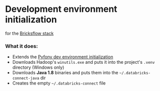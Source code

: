 # Development environment initialization

for the [Bricksflow stack](https://github.com/bricksflow/bricksflow)

### What it does:

* Extends the [Pyfony dev environment initialization](https://github.com/pyfony/benvy)
* Downloads Hadoop's `winutils.exe` and puts it into the project's `.venv` directory (Windows only) 
* Downloads **Java 1.8** binaries and puts them into the `~/.databricks-connect-java` dir
* Creates the empty `~/.databricks-connect` file
